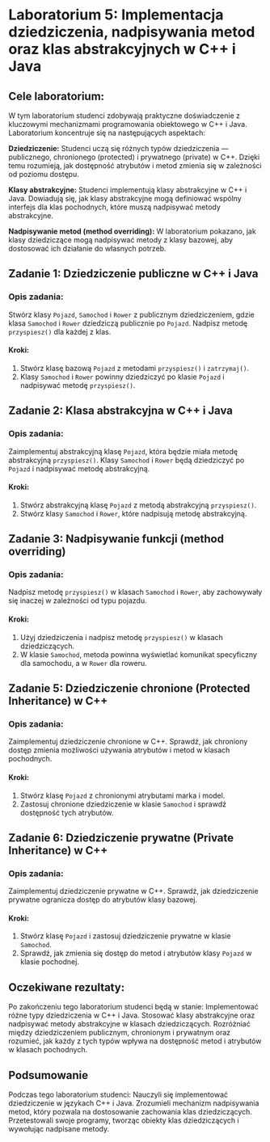 # **Laboratorium 5: Implementacja dziedziczenia, nadpisywania metod oraz klas abstrakcyjnych w C++ i Java**

## **Cele laboratorium:**
W tym laboratorium studenci zdobywają praktyczne doświadczenie z kluczowymi mechanizmami programowania obiektowego w C++ i Java. 
Laboratorium koncentruje się na następujących aspektach:

**Dziedziczenie:** Studenci uczą się różnych typów dziedziczenia — publicznego, chronionego (protected) i prywatnego (private) w C++. Dzięki temu rozumieją, jak dostępność atrybutów i metod zmienia się w zależności od poziomu dostępu.

**Klasy abstrakcyjne:** Studenci implementują klasy abstrakcyjne w C++ i Java. Dowiadują się, jak klasy abstrakcyjne mogą definiować wspólny interfejs dla klas pochodnych, które muszą nadpisywać metody abstrakcyjne.

**Nadpisywanie metod (method overriding):** W laboratorium pokazano, jak klasy dziedziczące mogą nadpisywać metody z klasy bazowej, aby dostosować ich działanie do własnych potrzeb.

## **Zadanie 1: Dziedziczenie publiczne w C++ i Java**
### **Opis zadania:**
Stwórz klasy `Pojazd`, `Samochod` i `Rower` z publicznym dziedziczeniem, gdzie klasa `Samochod` i `Rower` dziedziczą publicznie po `Pojazd`. Nadpisz metodę `przyspiesz()` dla każdej z klas.

#### **Kroki:**
1. Stwórz klasę bazową `Pojazd` z metodami `przyspiesz()` i `zatrzymaj()`.
2. Klasy `Samochod` i `Rower` powinny dziedziczyć po klasie `Pojazd` i nadpisywać metodę `przyspiesz()`.

## **Zadanie 2: Klasa abstrakcyjna w C++ i Java**
### **Opis zadania:**
Zaimplementuj abstrakcyjną klasę `Pojazd`, która będzie miała metodę abstrakcyjną `przyspiesz()`. Klasy `Samochod` i `Rower` będą dziedziczyć po `Pojazd` i nadpisywać metodę abstrakcyjną.

#### **Kroki:**
1. Stwórz abstrakcyjną klasę `Pojazd` z metodą abstrakcyjną `przyspiesz()`.
2. Stwórz klasy `Samochod` i `Rower`, które nadpisują metodę abstrakcyjną.

## **Zadanie 3: Nadpisywanie funkcji (method overriding)**
### **Opis zadania:**
Nadpisz metodę `przyspiesz()` w klasach `Samochod` i `Rower`, aby zachowywały się inaczej w zależności od typu pojazdu.

#### **Kroki:**
1. Użyj dziedziczenia i nadpisz metodę `przyspiesz()` w klasach dziedziczących.
2. W klasie `Samochod`, metoda powinna wyświetlać komunikat specyficzny dla samochodu, a w `Rower` dla roweru.

## **Zadanie 5: Dziedziczenie chronione (Protected Inheritance) w C++**
### **Opis zadania:**
Zaimplementuj dziedziczenie chronione w C++. Sprawdź, jak chroniony dostęp zmienia możliwości używania atrybutów i metod w klasach pochodnych.

#### **Kroki:**
1. Stwórz klasę `Pojazd` z chronionymi atrybutami marka i model.
2. Zastosuj chronione dziedziczenie w klasie `Samochod` i sprawdź dostępność tych atrybutów.

## **Zadanie 6: Dziedziczenie prywatne (Private Inheritance) w C++**
### **Opis zadania:**
Zaimplementuj dziedziczenie prywatne w C++. Sprawdź, jak dziedziczenie prywatne ogranicza dostęp do atrybutów klasy bazowej.

#### **Kroki:**
1. Stwórz klasę `Pojazd` i zastosuj dziedziczenie prywatne w klasie `Samochod`.
2. Sprawdź, jak zmienia się dostęp do metod i atrybutów klasy `Pojazd` w klasie pochodnej.

## **Oczekiwane rezultaty:**
Po zakończeniu tego laboratorium studenci będą w stanie:
Implementować różne typy dziedziczenia w C++ i Java.
Stosować klasy abstrakcyjne oraz nadpisywać metody abstrakcyjne w klasach dziedziczących.
Rozróżniać między dziedziczeniem publicznym, chronionym i prywatnym oraz rozumieć, jak każdy z tych typów wpływa na dostępność metod i atrybutów w klasach pochodnych.

## **Podsumowanie**
Podczas tego laboratorium studenci:
Nauczyli się implementować dziedziczenie w językach C++ i Java.
Zrozumieli mechanizm nadpisywania metod, który pozwala na dostosowanie zachowania klas dziedziczących.
Przetestowali swoje programy, tworząc obiekty klas dziedziczących i wywołując nadpisane metody.
